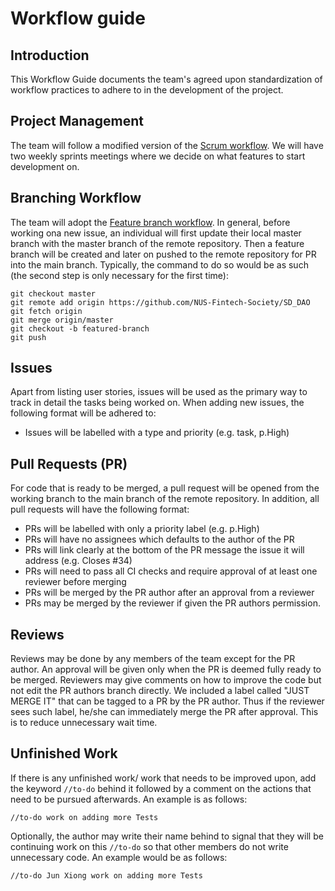 # Workflow guide

## **Introduction**

This Workflow Guide documents the team's agreed upon standardization of workflow
practices to adhere to in the development of the project.

## **Project Management**

The team will follow a modified version of the
[Scrum workflow](https://www.scrumstudy.com/whyscrum/scrum-phases-and-processes).
We will have two weekly sprints meetings where we decide on what features to start development on.

## **Branching Workflow**

The team will adopt the
[Feature branch workflow](https://nus-cs2103-ay2021s2.github.io/website/se-book-adapted/chapters/revisionControl.html#feature-branch-flow).
In general, before working ona new issue, an individual will first update their
local master branch with the master branch of the remote repository. Then a
feature branch will be created and later on pushed to the remote repository for
PR into the main branch. Typically, the command to do so would be as such (the
second step is only necessary for the first time):

```
git checkout master
git remote add origin https://github.com/NUS-Fintech-Society/SD_DAO
git fetch origin
git merge origin/master
git checkout -b featured-branch
git push
```

## **Issues**

Apart from listing user stories, issues will be used as the primary way to track
in detail the tasks being worked on. When adding new issues, the following
format will be adhered to:

- Issues will be labelled with a type and priority (e.g. task,
  p.High)

## **Pull Requests (PR)**

For code that is ready to be merged, a pull request will be opened from the
working branch to the main branch of the remote repository. In addition, all
pull requests will have the following format:

- PRs will be labelled with only a priority label (e.g. p.High)
- PRs will have no assignees which defaults to the author of the PR
- PRs will link clearly at the bottom of the PR message the issue it will
  address (e.g. Closes #34)
- PRs will need to pass all CI checks and require approval of at least one
  reviewer before merging
- PRs will be merged by the PR author after an approval from a reviewer
- PRs may be merged by the reviewer if given the PR authors permission.

## **Reviews**

Reviews may be done by any members of the team except for the PR author. An
approval will be given only when the PR is deemed fully ready to be merged.
Reviewers may give comments on how to improve the code but not edit the PR
authors branch directly. We included a label called "JUST MERGE IT" that can
be tagged to a PR by the PR author. Thus if the reviewer sees such label, he/she
can immediately merge the PR after approval. This is to reduce unnecessary wait
time.

## **Unfinished Work**

If there is any unfinished work/ work that needs to be improved upon, add the
keyword `//to-do` behind it followed by a comment on the actions that need to be
pursued afterwards. An example is as follows:

`//to-do work on adding more Tests`

Optionally, the author may write their name behind to signal that they will be
continuing work on this `//to-do` so that other members do not write unnecessary
code. An example would be as follows:

`//to-do Jun Xiong work on adding more Tests`
